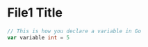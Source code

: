 <!--{
    "title": "File1" ,
    "author": "Ishaan",
    "tags": ["dogs", "cats", "lions"]
}-->

# File1 Title

``` Go
// This is how you declare a variable in Go
var variable int = 5
```
